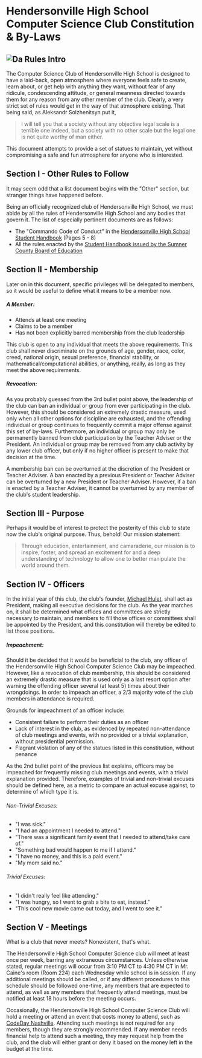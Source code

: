 Hendersonville High School Computer Science Club Constitution & By-Laws
========
![Da Rules](http://s3.amazonaws.com/scschoolfiles/553/img_pd_220816_tsb79d.jpg)
Intro
-----
The Computer Science Club of Hendersonville High School is designed to have a laid-back, open atmosphere where everyone feels safe to create, learn about, or get help with anything they want, without fear of any ridicule, condescending attitude, or general meanness directed towards them for any reason from any other member of the club. Clearly, a very strict set of rules would get in the way of that atmosphere existing. That being said, as Aleksandr Solzhenitsyn put it,

> I will tell you that a society without any
> objective legal scale is a terrible one indeed,
> but a society with no other scale but the legal one
> is not quite worthy of man either.

This document attempts to provide a set of statues to maintain, yet without compromising a safe and fun atmosphere for anyone who is interested.

Section I - Other Rules to Follow
---------------------------------
It may seem odd that a list document begins with the "Other" section, but stranger things have happened before.

Being an officially recognized club of Hendersonville High School, we must abide by all the rules of Hendersonville High School and any bodies that govern it. The list of especially pertinent documents are as follows:

- The "Commando Code of Conduct" in the [Hendersonville High School Student Handbook](http://hhs.sumnerschools.org/images/docs/2015_hhs_handbook_v3.pdf) (Pages 5 - 8)
- All the rules enacted by the [Student Handbook issued by the Sumner County Board of Education](http://sumnerschools.org/images/admin/StudentHandbook.pdf)

Section II - Membership
-----------------------
Later on in this document, specific privileges will be delegated to members, so it would be useful to define what it means to be a member now.

##### A Member: #####

- Attends at least one meeting
- Claims to be a member
- Has not been explicitly barred membership from the club leadership

This club is open to any individual that meets the above requirements. This club shall never discriminate on the grounds of age, gender, race, color, creed, national origin, sexual preference, financial stability, or mathematical/computational abilities, or anything, really, as long as they meet the above requirements.

##### Revocation: #####

As you probably guessed from the 3rd bullet point above, the leadership of the club can ban an individual or group from ever participating in the club. However, this should be considered an extremely drastic measure, used only when all other options for discipline are exhausted, and the offending individual or group continues to frequently commit a major offense against this set of by-laws. Furthermore, an individual or group may only be permanently banned from club participation by the Teacher Adviser or the President. An individual or group may be removed from any club activity by any lower club officer, but only if no higher officer is present to make that decision at the time.

A membership ban can be overturned at the discretion of the President or Teacher Adviser. A ban enacted by a previous President or Teacher Adviser can be overturned by a new President or Teacher Adviser. However, if a ban is enacted by a Teacher Adviser, it cannot be overturned by any member of the club's student leadership.

Section III - Purpose
---------------------

Perhaps it would be of interest to protect the posterity of this club to state now the club's original purpose. Thus, behold! Our mission statement:

> Through education, entertainment, and camaraderie, our
> mission is to inspire, foster, and spread an excitement for
> and a deep understanding of technology to allow one to
> better manipulate the world around them.

Section IV - Officers
---------------------
<!--TODO: Eventually define officer roles and their duties, as well as how they are appointed-->

In the initial year of this club, the club's founder, [Michael Hulet](http://github.com/raysarebest), shall act as President, making all executive decisions for the club. As the year marches on, it shall be determined what offices and committees are strictly necessary to maintain, and members to fill those offices or committees shall be appointed by the President, and this constitution will thereby be edited to list those positions.

##### Impeachment: #####
<!--TODO: There's a >0 chance that there will be online voting for this club in the near future. This section will have to be edited-->

Should it be decided that it would be beneficial to the club, any officer of the Hendersonville High School Computer Science Club may be impeached. However, like a revocation of club membership, this should be considered an extremely drastic measure that is used only as a last resort option after warning the offending officer several (at least 5) times about their wrongdoings. In order to impeach an officer, a 2/3 majority vote of the club members in attendance is required.

Grounds for impeachment of an officer include:

- Consistent failure to perform their duties as an officer
- Lack of interest in the club, as evidenced by repeated non-attendance of club meetings and events, with no provided or a trivial explanation, without presidential permission.
- Flagrant violation of any of the statues listed in this constitution, without penance

As the 2nd bullet point of the previous list explains, officers may be impeached for frequently missing club meetings and events, with a trivial explanation provided. Therefore, examples of trivial and non-trivial excuses should be defined here, as a metric to compare an actual excuse against, to determine of which type it is.

###### Non-Trivial Excuses: ######

- "I was sick."
- "I had an appointment I needed to attend."
- "There was a significant family event that I needed to attend/take care of."
- "Something bad would happen to me if I attend."
- "I have no money, and this is a paid event."
- "My mom said no."

###### Trivial Excuses: ######

- "I didn't really feel like attending."
- "I was hungry, so I went to grab a bite to eat, instead."
- "This cool new movie came out today, and I went to see it."

Section V - Meetings
--------------------
What is a club that never meets? Nonexistent, that's what.

The Hendersonville High School Computer Science club will meet at least once per week, barring any extraneous circumstances. Unless otherwise stated, regular meetings will occur from 3:10 PM CT to 4:30 PM CT in Mr. Caine's room (Room 224) each Wednesday while school is in session. If any additional meetings should be called, or if any different procedures to this schedule should be followed one-time, any members that are expected to attend, as well as any members that frequently attend meetings, must be notified at least 18 hours before the meeting occurs.

Occasionally, the Hendersonville High School Computer Science Club will hold a meeting or attend an event that costs money to attend, such as [CodeDay Nashville](https://codeday.org/nashville). Attending such meetings is not required for any members, though they are strongly recommended. If any member needs financial help to attend such a meeting, they may request help from the club, and the club will either grant or deny it based on the money left in the budget at the time.